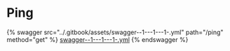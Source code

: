 # Ping

{% swagger src="../.gitbook/assets/swagger--1---1---1-.yml" path="/ping" method="get" %}
[swagger--1---1---1-.yml](<../.gitbook/assets/swagger--1---1---1-.yml>)
{% endswagger %}
